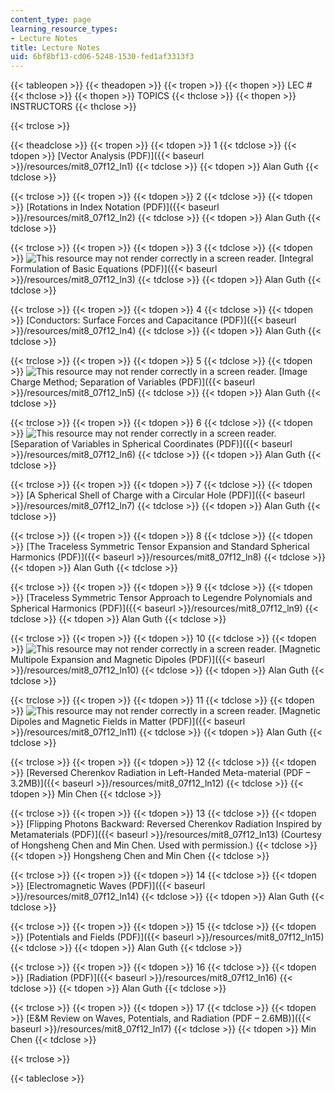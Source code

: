 ```yaml
---
content_type: page
learning_resource_types:
- Lecture Notes
title: Lecture Notes
uid: 6bf8bf13-cd06-5248-1530-fed1af3313f3
---
```


{{< tableopen >}}
{{< theadopen >}}
{{< tropen >}}
{{< thopen >}}
LEC #
{{< thclose >}}
{{< thopen >}}
TOPICS
{{< thclose >}}
{{< thopen >}}
INSTRUCTORS
{{< thclose >}}

{{< trclose >}}

{{< theadclose >}}
{{< tropen >}}
{{< tdopen >}}
1
{{< tdclose >}}
{{< tdopen >}}
[Vector Analysis (PDF)]({{< baseurl >}}/resources/mit8_07f12_ln1)
{{< tdclose >}}
{{< tdopen >}}
Alan Guth
{{< tdclose >}}

{{< trclose >}}
{{< tropen >}}
{{< tdopen >}}
2
{{< tdclose >}}
{{< tdopen >}}
[Rotations in Index Notation (PDF)]({{< baseurl >}}/resources/mit8_07f12_ln2)
{{< tdclose >}}
{{< tdopen >}}
Alan Guth
{{< tdclose >}}

{{< trclose >}}
{{< tropen >}}
{{< tdopen >}}
3
{{< tdclose >}}
{{< tdopen >}}
![This resource may not render correctly in a screen reader.](/images/inacessible.gif) [Integral Formulation of Basic Equations (PDF)]({{< baseurl >}}/resources/mit8_07f12_ln3)
{{< tdclose >}}
{{< tdopen >}}
Alan Guth
{{< tdclose >}}

{{< trclose >}}
{{< tropen >}}
{{< tdopen >}}
4
{{< tdclose >}}
{{< tdopen >}}
[Conductors: Surface Forces and Capacitance (PDF)]({{< baseurl >}}/resources/mit8_07f12_ln4)
{{< tdclose >}}
{{< tdopen >}}
Alan Guth
{{< tdclose >}}

{{< trclose >}}
{{< tropen >}}
{{< tdopen >}}
5
{{< tdclose >}}
{{< tdopen >}}
![This resource may not render correctly in a screen reader.](/images/inacessible.gif) [Image Charge Method; Separation of Variables (PDF)]({{< baseurl >}}/resources/mit8_07f12_ln5)
{{< tdclose >}}
{{< tdopen >}}
Alan Guth
{{< tdclose >}}

{{< trclose >}}
{{< tropen >}}
{{< tdopen >}}
6
{{< tdclose >}}
{{< tdopen >}}
![This resource may not render correctly in a screen reader.](/images/inacessible.gif) [Separation of Variables in Spherical Coordinates (PDF)]({{< baseurl >}}/resources/mit8_07f12_ln6)
{{< tdclose >}}
{{< tdopen >}}
Alan Guth
{{< tdclose >}}

{{< trclose >}}
{{< tropen >}}
{{< tdopen >}}
7
{{< tdclose >}}
{{< tdopen >}}
[A Spherical Shell of Charge with a Circular Hole (PDF)]({{< baseurl >}}/resources/mit8_07f12_ln7)
{{< tdclose >}}
{{< tdopen >}}
Alan Guth
{{< tdclose >}}

{{< trclose >}}
{{< tropen >}}
{{< tdopen >}}
8
{{< tdclose >}}
{{< tdopen >}}
[The Traceless Symmetric Tensor Expansion and Standard Spherical Harmonics (PDF)]({{< baseurl >}}/resources/mit8_07f12_ln8)
{{< tdclose >}}
{{< tdopen >}}
Alan Guth
{{< tdclose >}}

{{< trclose >}}
{{< tropen >}}
{{< tdopen >}}
9
{{< tdclose >}}
{{< tdopen >}}
[Traceless Symmetric Tensor Approach to Legendre Polynomials and Spherical Harmonics (PDF)]({{< baseurl >}}/resources/mit8_07f12_ln9)
{{< tdclose >}}
{{< tdopen >}}
Alan Guth
{{< tdclose >}}

{{< trclose >}}
{{< tropen >}}
{{< tdopen >}}
10
{{< tdclose >}}
{{< tdopen >}}
![This resource may not render correctly in a screen reader.](/images/inacessible.gif) [Magnetic Multipole Expansion and Magnetic Dipoles (PDF)]({{< baseurl >}}/resources/mit8_07f12_ln10)
{{< tdclose >}}
{{< tdopen >}}
Alan Guth
{{< tdclose >}}

{{< trclose >}}
{{< tropen >}}
{{< tdopen >}}
11
{{< tdclose >}}
{{< tdopen >}}
![This resource may not render correctly in a screen reader.](/images/inacessible.gif) [Magnetic Dipoles and Magnetic Fields in Matter (PDF)]({{< baseurl >}}/resources/mit8_07f12_ln11)
{{< tdclose >}}
{{< tdopen >}}
Alan Guth
{{< tdclose >}}

{{< trclose >}}
{{< tropen >}}
{{< tdopen >}}
12
{{< tdclose >}}
{{< tdopen >}}
[Reversed Cherenkov Radiation in Left-Handed Meta-material (PDF – 3.2MB)]({{< baseurl >}}/resources/mit8_07f12_ln12)
{{< tdclose >}}
{{< tdopen >}}
Min Chen
{{< tdclose >}}

{{< trclose >}}
{{< tropen >}}
{{< tdopen >}}
13
{{< tdclose >}}
{{< tdopen >}}
[Flipping Photons Backward: Reversed Cherenkov Radiation Inspired by Metamaterials (PDF)]({{< baseurl >}}/resources/mit8_07f12_ln13) (Courtesy of Hongsheng Chen and Min Chen. Used with permission.)
{{< tdclose >}}
{{< tdopen >}}
Hongsheng Chen and Min Chen
{{< tdclose >}}

{{< trclose >}}
{{< tropen >}}
{{< tdopen >}}
14
{{< tdclose >}}
{{< tdopen >}}
[Electromagnetic Waves (PDF)]({{< baseurl >}}/resources/mit8_07f12_ln14)
{{< tdclose >}}
{{< tdopen >}}
Alan Guth
{{< tdclose >}}

{{< trclose >}}
{{< tropen >}}
{{< tdopen >}}
15
{{< tdclose >}}
{{< tdopen >}}
[Potentials and Fields (PDF)]({{< baseurl >}}/resources/mit8_07f12_ln15)
{{< tdclose >}}
{{< tdopen >}}
Alan Guth
{{< tdclose >}}

{{< trclose >}}
{{< tropen >}}
{{< tdopen >}}
16
{{< tdclose >}}
{{< tdopen >}}
[Radiation (PDF)]({{< baseurl >}}/resources/mit8_07f12_ln16)
{{< tdclose >}}
{{< tdopen >}}
Alan Guth
{{< tdclose >}}

{{< trclose >}}
{{< tropen >}}
{{< tdopen >}}
17
{{< tdclose >}}
{{< tdopen >}}
[E&M Review on Waves, Potentials, and Radiation (PDF – 2.6MB)]({{< baseurl >}}/resources/mit8_07f12_ln17)
{{< tdclose >}}
{{< tdopen >}}
Min Chen
{{< tdclose >}}

{{< trclose >}}

{{< tableclose >}}